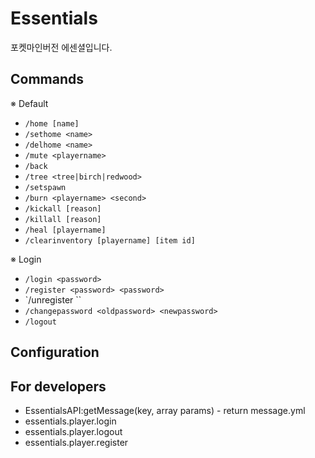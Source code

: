 # Essentials

포켓마인버전 에센셜입니다.

## Commands

※ Default
* `/home [name]`
* `/sethome <name>`
* `/delhome <name>`
* `/mute <playername>`
* `/back`
* `/tree <tree|birch|redwood>`
* `/setspawn`
* `/burn <playername> <second>`
* `/kickall [reason]`
* `/killall [reason]`
* `/heal [playername]`
* `/clearinventory [playername] [item id]`

※ Login
* `/login <password>`
* `/register <password> <password>`
* `/unregister <password>``
* `/changepassword <oldpassword> <newpassword>`
* `/logout`

## Configuration


## For developers

* EssentialsAPI:getMessage(key, array params) - return message.yml
* essentials.player.login
* essentials.player.logout
* essentials.player.register
